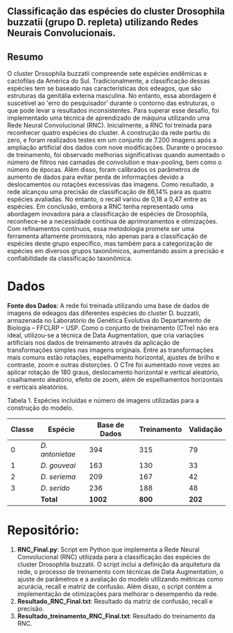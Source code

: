 ## Classificação das espécies do cluster Drosophila buzzatii (grupo D. repleta) utilizando Redes Neurais Convolucionais.

## Resumo 
O cluster Drosophila buzzatii compreende sete espécies endêmicas e cactófilas da América do Sul. Tradicionalmente, a classificação dessas espécies tem se baseado nas características dos edeagos, que são estruturas da genitália externa masculina. No entanto, essa abordagem é suscetível ao 'erro do pesquisador' durante o contorno das estruturas, o que pode levar a resultados inconsistentes. Para superar esse desafio, foi implementado uma técnica de aprendizado de máquina utilizando uma Rede Neural Convolucional (RNC). Inicialmente, a RNC foi treinada para reconhecer quatro espécies do cluster. A construção da rede partiu do zero, e foram realizados testes em um conjunto de 7.200 imagens após a ampliação artificial dos dados com nove modificações. Durante o processo de treinamento, foi observado melhorias significativas quando aumentado o número de filtros nas camadas de convolution e max-pooling, bem como o número de épocas. Além disso, foram calibrados os parâmetros de aumento de dados para evitar perda de informações devido a deslocamentos ou rotações excessivas das imagens. Como resultado, a rede alcançou uma precisão de classificação de 86,14% para as quatro espécies avaliadas. No entanto, o recall variou de 0,18 a 0,47 entre as espécies. Em conclusão, embora a RNC tenha representado uma abordagem inovadora para a classificação de espécies de Drosophila, reconhece-se a necessidade contínua de aprimoramentos e otimizações. Com refinamentos contínuos, essa metodologia promete ser uma ferramenta altamente promissora, não apenas para a classificação de espécies deste grupo específico, mas também para a categorização de espécies em diversos grupos taxonômicos, aumentando assim a precisão e confiabilidade da classificação taxonômica.

# Dados

**Fonte dos Dados**: A rede foi treinada utilizando uma base de dados de imagens de edeagos das diferentes espécies do cluster D. buzzatii, armazenada no Laboratório de Genética Evolutiva do Departamento de Biologia – FFCLRP – USP. Como o conjunto de treinamento (CTre) não era ideal, utilizou-se a técnica de Data Augmentation, que cria variações artificiais nos dados de treinamento através da aplicação de transformações simples nas imagens originais. Entre as transformações mais comuns estão rotações, espelhamento horizontal, ajustes de brilho e contraste, zoom e outras distorções. O CTre foi aumentado nove vezes ao aplicar rotação de 180 graus, deslocamento horizontal e vertical aleatório, cisalhamento aleatório, efeito de zoom, além de espelhamentos horizontais e verticais aleatórios.


Tabela 1. Espécies incluídas e número de imagens utilizadas para a construção do modelo.

| Classe | Espécie          | Base de Dados | Treinamento | Validação |
|--------|------------------|---------------|-------------|-----------|
| 0      | _D. antonietae_  | 394           | 315         | 79        |
| 1      | _D. gouveai_     | 163           | 130         | 33        |
| 2      | _D. seriema_     | 209           | 167         | 42        |
| 3      | _D. serido_      | 236           | 188         | 48        |
|        | **Total**        | **1002**      | **800**     | **202**   |



# Repositório:

1. **RNC_Final.py**: Script em Python que implementa a Rede Neural Convolucional (RNC) utilizada para a classificação das espécies do cluster Drosophila buzzatii. O script inclui a definição da arquitetura da rede, o processo de treinamento com técnicas de Data Augmentation, o ajuste de parâmetros e a avaliação do modelo utilizando métricas como acurácia, recall e matriz de confusão. Além disso, o script contém a implementação de otimizações para melhorar o desempenho da rede.
2. **Resultado_RNC_Final.txt**: Resultado da matriz de confusão, recall e precisão.
3. **Resultado_treinamento_RNC_Final.txt**: Resultado do treinamento da RNC.
